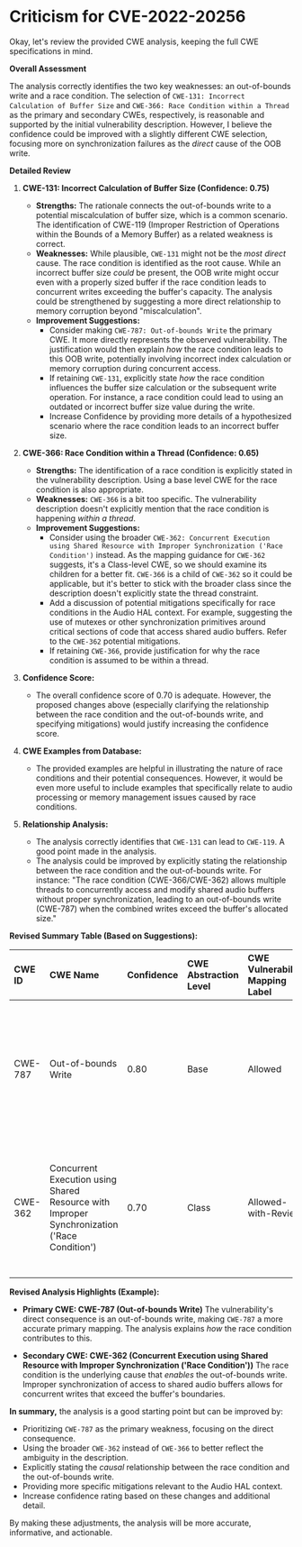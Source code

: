 # Criticism for CVE-2022-20256

Okay, let's review the provided CWE analysis, keeping the full CWE specifications in mind.

**Overall Assessment**

The analysis correctly identifies the two key weaknesses: an out-of-bounds write and a race condition.  The selection of `CWE-131: Incorrect Calculation of Buffer Size` and `CWE-366: Race Condition within a Thread` as the primary and secondary CWEs, respectively, is reasonable and supported by the initial vulnerability description. However, I believe the confidence could be improved with a slightly different CWE selection, focusing more on synchronization failures as the *direct* cause of the OOB write.

**Detailed Review**

1.  **CWE-131: Incorrect Calculation of Buffer Size (Confidence: 0.75)**

    *   **Strengths:**  The rationale connects the out-of-bounds write to a potential miscalculation of buffer size, which is a common scenario. The identification of CWE-119 (Improper Restriction of Operations within the Bounds of a Memory Buffer) as a related weakness is correct.
    *   **Weaknesses:** While plausible, `CWE-131` might not be the *most direct* cause. The race condition is identified as the root cause. While an incorrect buffer size *could* be present, the OOB write might occur even with a properly sized buffer if the race condition leads to concurrent writes exceeding the buffer's capacity.  The analysis could be strengthened by suggesting a more direct relationship to memory corruption beyond "miscalculation".
    *   **Improvement Suggestions:**
        *   Consider making `CWE-787: Out-of-bounds Write` the primary CWE. It more directly represents the observed vulnerability. The justification would then explain *how* the race condition leads to this OOB write, potentially involving incorrect index calculation or memory corruption during concurrent access.
        *   If retaining `CWE-131`, explicitly state *how* the race condition influences the buffer size calculation or the subsequent write operation. For instance, a race condition could lead to using an outdated or incorrect buffer size value during the write.
        *   Increase Confidence by providing more details of a hypothesized scenario where the race condition leads to an incorrect buffer size.

2.  **CWE-366: Race Condition within a Thread (Confidence: 0.65)**

    *   **Strengths:**  The identification of a race condition is explicitly stated in the vulnerability description. Using a base level CWE for the race condition is also appropriate.
    *   **Weaknesses:** `CWE-366` is a bit too specific. The vulnerability description doesn't explicitly mention that the race condition is happening *within a thread*.
    *   **Improvement Suggestions:**
        *   Consider using the broader `CWE-362: Concurrent Execution using Shared Resource with Improper Synchronization ('Race Condition')` instead. As the mapping guidance for `CWE-362` suggests, it's a Class-level CWE, so we should examine its children for a better fit. `CWE-366` is a child of `CWE-362` so it could be applicable, but it's better to stick with the broader class since the description doesn't explicitly state the thread constraint.
        *   Add a discussion of potential mitigations specifically for race conditions in the Audio HAL context. For example, suggesting the use of mutexes or other synchronization primitives around critical sections of code that access shared audio buffers.  Refer to the `CWE-362` potential mitigations.
        *   If retaining `CWE-366`, provide justification for why the race condition is assumed to be within a thread.

3.  **Confidence Score:**

    *   The overall confidence score of 0.70 is adequate. However, the proposed changes above (especially clarifying the relationship between the race condition and the out-of-bounds write, and specifying mitigations) would justify increasing the confidence score.

4.  **CWE Examples from Database:**

    *   The provided examples are helpful in illustrating the nature of race conditions and their potential consequences. However, it would be even more useful to include examples that specifically relate to audio processing or memory management issues caused by race conditions.

5.  **Relationship Analysis:**

    *   The analysis correctly identifies that `CWE-131` can lead to `CWE-119`. A good point made in the analysis.
    *   The analysis could be improved by explicitly stating the relationship between the race condition and the out-of-bounds write. For instance: "The race condition (CWE-366/CWE-362) allows multiple threads to concurrently access and modify shared audio buffers without proper synchronization, leading to an out-of-bounds write (CWE-787) when the combined writes exceed the buffer's allocated size."

**Revised Summary Table (Based on Suggestions):**

| CWE ID  | CWE Name                                                                                  | Confidence | CWE Abstraction Level | CWE Vulnerability Mapping Label | CWE-Vulnerability Mapping Notes                                                                                                                                     |
| :-------- | :----------------------------------------------------------------------------------------- | :---------- | :---------------------- | :----------------------------- | :---------------------------------------------------------------------------------------------------------------------------------------------------------------- |
| CWE-787   | Out-of-bounds Write                                                                     | 0.80      | Base                    | Allowed                       | Primary CWE: The vulnerability results in writing data outside the intended buffer boundaries due to a race condition leading to memory corruption.             |
| CWE-362   | Concurrent Execution using Shared Resource with Improper Synchronization ('Race Condition') | 0.70      | Class                   | Allowed-with-Review            | Secondary CWE: A race condition allows concurrent access to shared audio buffers without proper synchronization, directly leading to the out-of-bounds write. |

**Revised Analysis Highlights (Example):**

*   **Primary CWE: CWE-787 (Out-of-bounds Write)**  The vulnerability's direct consequence is an out-of-bounds write, making `CWE-787` a more accurate primary mapping.  The analysis explains *how* the race condition contributes to this.

*   **Secondary CWE: CWE-362 (Concurrent Execution using Shared Resource with Improper Synchronization ('Race Condition'))** The race condition is the underlying cause that *enables* the out-of-bounds write. Improper synchronization of access to shared audio buffers allows for concurrent writes that exceed the buffer's boundaries.

**In summary,** the analysis is a good starting point but can be improved by:

*   Prioritizing `CWE-787` as the primary weakness, focusing on the direct consequence.
*   Using the broader `CWE-362` instead of `CWE-366` to better reflect the ambiguity in the description.
*   Explicitly stating the *causal* relationship between the race condition and the out-of-bounds write.
*   Providing more specific mitigations relevant to the Audio HAL context.
*   Increase confidence rating based on these changes and additional detail.

By making these adjustments, the analysis will be more accurate, informative, and actionable.